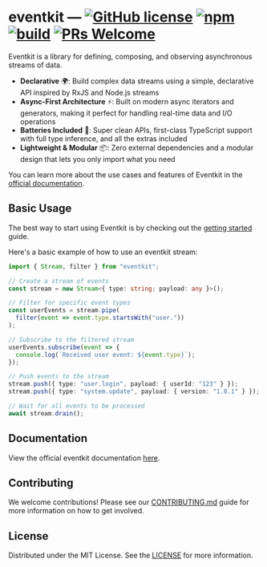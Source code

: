 # eventkit — [![GitHub license][license-badge]][license-url] [![npm][npm-badge]][npm-url] [![build][build-badge]][build-url] [![PRs Welcome][prs-badge]][prs-url]

[license-badge]: https://img.shields.io/badge/license-MIT-blue.svg
[license-url]: https://github.com/hntrl/eventkit/blob/main/LICENSE.md
[npm-badge]: https://img.shields.io/npm/v/eventkit
[npm-url]: https://www.npmjs.com/package/eventkit
[build-badge]: https://img.shields.io/github/actions/workflow/status/hntrl/eventkit/test.yml
[build-url]: https://github.com/hntrl/eventkit/actions/workflows/test.yml
[prs-badge]: https://img.shields.io/badge/PRs-welcome-brightgreen.svg
[prs-url]: https://legacy.reactjs.org/docs/how-to-contribute.html#your-first-pull-request

Eventkit is a library for defining, composing, and observing asynchronous streams of data.

- **Declarative** 🌍: Build complex data streams using a simple, declarative API inspired by RxJS and Node.js streams
- **Async-First Architecture** ⚡️: Built on modern async iterators and generators, making it perfect for handling real-time data and I/O operations
- **Batteries Included** 🔋: Super clean APIs, first-class TypeScript support with full type inference, and all the extras included
- **Lightweight & Modular** 📦: Zero external dependencies and a modular design that lets you only import what you need

You can learn more about the use cases and features of Eventkit in the [official documentation](https://hntrl.github.io/eventkit/guide/what-is-eventkit/).

## Basic Usage

The best way to start using Eventkit is by checking out the [getting started](https://hntrl.github.io/eventkit/guide/getting-started/) guide.

Here's a basic example of how to use an eventkit stream:

```typescript
import { Stream, filter } from "eventkit";

// Create a stream of events
const stream = new Stream<{ type: string; payload: any }>();

// Filter for specific event types
const userEvents = stream.pipe(
  filter(event => event.type.startsWith("user."))
);

// Subscribe to the filtered stream
userEvents.subscribe(event => {
  console.log(`Received user event: ${event.type}`);
});

// Push events to the stream
stream.push({ type: "user.login", payload: { userId: "123" } });
stream.push({ type: "system.update", payload: { version: "1.0.1" } }); // This won't be logged

// Wait for all events to be processed
await stream.drain();
```

## Documentation

View the official eventkit documentation [here](https://hntrl.github.io/eventkit/).

## Contributing

We welcome contributions! Please see our [CONTRIBUTING.md](CONTRIBUTING.md) guide for more information on how to get involved.

## License

Distributed under the MIT License. See the [LICENSE](LICENSE.md) for more information.